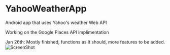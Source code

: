 # YahooWeatherApp
Android app that uses Yahoo's weather Web API

Working on the Google Places API implimentation

Jan 26th: Mostly finished, functions as it should, more features to be added.
![ScreenShot](https://raw.github.com/prayashm97/YahooWeatherApp/blob/master/app/src/main/res/layout/mainAct.PNG)

